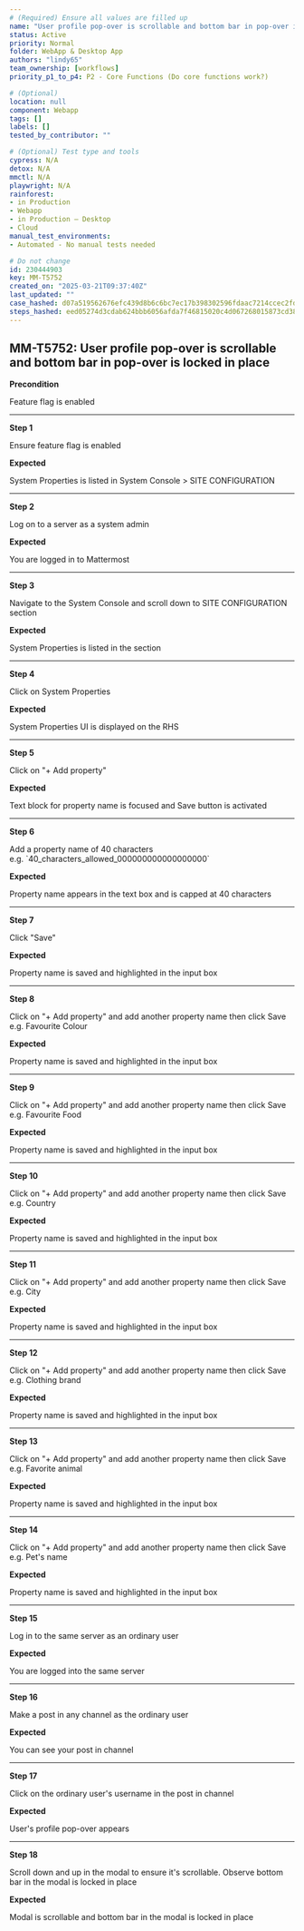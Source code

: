 ```yaml
---
# (Required) Ensure all values are filled up
name: "User profile pop-over is scrollable and bottom bar in pop-over is locked in place"
status: Active
priority: Normal
folder: WebApp & Desktop App
authors: "lindy65"
team_ownership: [workflows]
priority_p1_to_p4: P2 - Core Functions (Do core functions work?)

# (Optional)
location: null
component: Webapp
tags: []
labels: []
tested_by_contributor: ""

# (Optional) Test type and tools
cypress: N/A
detox: N/A
mmctl: N/A
playwright: N/A
rainforest:
- in Production
- Webapp
- in Production — Desktop
- Cloud
manual_test_environments:
- Automated - No manual tests needed

# Do not change
id: 230444903
key: MM-T5752
created_on: "2025-03-21T09:37:40Z"
last_updated: ""
case_hashed: d07a519562676efc439d8b6c6bc7ec17b398302596fdaac7214ccec2fdbdd8b8a8849beb54b6b8b22b16aacd4a7a754b
steps_hashed: eed05274d3cdab624bbb6056afda7f46815020c4d067268015873cd38b3063d6e279c8365a83916d2318921bd17625c7
---
```


<!-- (Auto-generated) Based on frontmatter's "key" and "name" -->

## MM-T5752: User profile pop-over is scrollable and bottom bar in pop-over is locked in place

**Precondition**

Feature flag is enabled

---

**Step 1**

Ensure feature flag is enabled

**Expected**

System Properties is listed in System Console > SITE CONFIGURATION

---

**Step 2**

Log on to a server as a system admin

**Expected**

You are logged in to Mattermost

---

**Step 3**

Navigate to the System Console and scroll down to SITE CONFIGURATION section

**Expected**

System Properties is listed in the section

---

**Step 4**

Click on System Properties

**Expected**

System Properties UI is displayed on the RHS

---

**Step 5**

Click on "+ Add property"

**Expected**

Text block for property name is focused and Save button is activated

---

**Step 6**

Add a property name of 40 characters\
e.g. \`40\_characters\_allowed\_000000000000000000\`

**Expected**

​Property name appears in the text box and is capped at 40 characters

---

**Step 7**

Click "Save"

**Expected**

Property name is saved and highlighted in the input box

---

**Step 8**

Click on "+ Add property" and add another property name then click Save\
e.g. Favourite Colour

**Expected**

Property name is saved and highlighted in the input box

---

**Step 9**

Click on "+ Add property" and add another property name then click Save\
e.g. Favourite Food

**Expected**

Property name is saved and highlighted in the input box

---

**Step 10**

Click on "+ Add property" and add another property name then click Save\
e.g. Country

**Expected**

Property name is saved and highlighted in the input box

---

**Step 11**

Click on "+ Add property" and add another property name then click Save\
e.g. City

**Expected**

Property name is saved and highlighted in the input box

---

**Step 12**

Click on "+ Add property" and add another property name then click Save\
e.g. Clothing brand

**Expected**

Property name is saved and highlighted in the input box

---

**Step 13**

Click on "+ Add property" and add another property name then click Save\
e.g. Favorite animal

**Expected**

Property name is saved and highlighted in the input box

---

**Step 14**

Click on "+ Add property" and add another property name then click Save\
e.g. Pet's name

**Expected**

Property name is saved and highlighted in the input box

---

**Step 15**

Log in to the same server as an ordinary user

**Expected**

You are logged into the same server

---

**Step 16**

Make a post in any channel as the ordinary user

**Expected**

You can see your post in channel

---

**Step 17**

Click on the ordinary user's username in the post in channel

**Expected**

User's profile pop-over appears

---

**Step 18**

Scroll down and up in the modal to ensure it's scrollable. Observe bottom bar in the modal is locked in place

**Expected**

Modal is scrollable and bottom bar in the modal is locked in place
